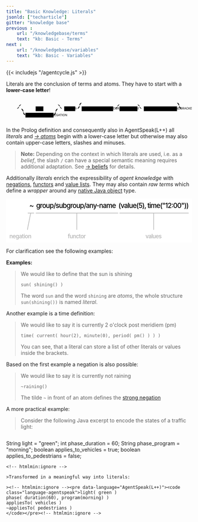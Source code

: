 ```yaml
---
title: "Basic Knowledge: Literals"
jsonld: ["techarticle"]
gitter: "knowledge base"
previous :
    url: "/knowledgebase/terms"
    text: "kb: Basic - Terms"
next :
    url: "/knowledgebase/variables"
    text: "kb: Basic - Variables"
---
```


{{< includejs "/agentcycle.js" >}}

Literals are the conclusion of terms and atoms. They have to start with a **lower-case letter**!

<!--more-->

<svg class="railroad-diagram centering" viewBox="0 0 872 109" id="svg_f0d674f1e0ed4292267f149c5983db02"><path d="M20 38v20m10-20v20M20 48h20.5m-.5 0h10m0 0a10 10 0 0 0 10-10 10 10 0 0 1 10-10m0 0h172m0 0a10 10 0 0 1 10 10 10 10 0 0 0 10 10M50 48h20m0 0h20" transform="translate(.5 .5)"/><g class="non-terminal" transform="translate(.5 .5)"><path d="M90 48h48m36 0h48m-84-11h36v22h-36z"/><a xmlns:xlink="http://www.w3.org/1999/xlink" xlink:href="https://lightjason.github.io/AgentSpeak/rrd-output/html/org/lightjason/agentspeak/grammar/Agent.g4/index.htm#fa868488740aa25870ced6b9169951fb"><text x="156" y="52">AT</text></a></g><path d="M222 48h20M70 48a10 10 0 0 1 10 10v10a10 10 0 0 0 10 10" transform="translate(.5 .5)"/><g class="non-terminal" transform="translate(.5 .5)"><path d="M90 67h132v22H90z"/><a xmlns:xlink="http://www.w3.org/1999/xlink" xlink:href="https://lightjason.github.io/AgentSpeak/rrd-output/html/org/lightjason/agentspeak/grammar/Agent.g4/index.htm#207b9b679fb614699f3d949f6fc63218"><text x="156" y="82">STRONGNEGATION</text></a></g><path d="M222 78a10 10 0 0 0 10-10V58a10 10 0 0 1 10-10m0 0h20m0 0h10" transform="translate(.5 .5)"/><g class="non-terminal" transform="translate(.5 .5)"><path d="M272 37h52v22h-52z"/><a xmlns:xlink="http://www.w3.org/1999/xlink" xlink:href="https://lightjason.github.io/AgentSpeak/rrd-output/html/org/lightjason/agentspeak/grammar/Agent.g4/index.htm#3e10f8c809242d3a0f94c18e7addb866"><text x="298" y="52">atom</text></a></g><path d="M324 48h10m0 0a10 10 0 0 0 10-10v-8a10 10 0 0 1 10-10m0 0h448m0 0a10 10 0 0 1 10 10v8a10 10 0 0 0 10 10m-488 0h20m448 0" transform="translate(.5 .5)"/><g class="non-terminal" transform="translate(.5 .5)"><path d="M354 37h148v22H354z"/><a xmlns:xlink="http://www.w3.org/1999/xlink" xlink:href="https://lightjason.github.io/AgentSpeak/rrd-output/html/org/lightjason/agentspeak/grammar/Agent.g4/index.htm#5ffa5d1c78ad09c7bf5b4d0b0764641f"><text x="428" y="52">LEFTROUNDBRACKET</text></a></g><path d="M502 48h10m0 0a10 10 0 0 0 10-10 10 10 0 0 1 10-10m0 0h84m0 0a10 10 0 0 1 10 10 10 10 0 0 0 10 10m-124 0h20" transform="translate(.5 .5)"/><g class="non-terminal" transform="translate(.5 .5)"><path d="M532 37h84v22h-84z"/><a xmlns:xlink="http://www.w3.org/1999/xlink" xlink:href="https://lightjason.github.io/AgentSpeak/rrd-output/html/org/lightjason/agentspeak/grammar/Agent.g4/index.htm#45e9c6711e26d65a3189b502fd08a63"><text x="574" y="52">termlist</text></a></g><path d="M616 48h20m0 0h10" transform="translate(.5 .5)"/><g class="non-terminal" transform="translate(.5 .5)"><path d="M646 37h156v22H646z"/><a xmlns:xlink="http://www.w3.org/1999/xlink" xlink:href="https://lightjason.github.io/AgentSpeak/rrd-output/html/org/lightjason/agentspeak/grammar/Agent.g4/index.htm#3a52152b9f1e9dd45998ce24723d98ed"><text x="724" y="52">RIGHTROUNDBRACKET</text></a></g><path d="M802 48h20m0 0h10m0 0h20m-10-10v20m10-20v20" transform="translate(.5 .5)"/></svg>

In the Prolog definition and consequently also in AgentSpeak(L++) all *literals* and *[&#8594; atoms](../atoms)* begin with a lower-case letter but otherwise may also contain upper-case letters, slashes and minuses.

> **Note:** Depending on the context in which literals are used, i.e. as a *belief*, the slash `/` can have a special semantic meaning requires additional adaptation. See [&#8594; beliefs](../beliefsandfacts) for details.

Additionally _literals_ enrich the expressibility of _agent knowledge_ with <a href="#literal" id="animate-literal-negation">negations</a>, <a href="#literal" id="animate-literal-functor">functors</a> and <a href="#literal" id="animate-literal-values">value lists</a>.
They may also contain _raw terms_ which define a _wrapper_ around any <a href="#literal" id="animate-literal-raw">native Java object</a> type.


<svg id="literal" xmlns="http://www.w3.org/2000/svg" xmlns:xl="http://www.w3.org/1999/xlink" version="1.1" viewBox="218 36 326 77" height="130pt" xmlns:dc="http://purl.org/dc/elements/1.1/"><defs><font-face font-size="12" panose-1="2 0 5 3 0 0 0 2 0 4" units-per-em="1000" underline-position="-100" underline-thickness="50" slope="0" x-height="517" cap-height="714" ascent="951.9958" descent="-212.99744" font-weight="500"></font-face><font-face font-size="10" panose-1="2 0 5 3 0 0 0 2 0 4" units-per-em="1000" underline-position="-100" underline-thickness="50" slope="0" x-height="517" cap-height="714" ascent="951.9958" descent="-212.99744" font-weight="500"></font-face></defs><g stroke="none" stroke-opacity="1" stroke-dasharray="none" fill="none" fill-opacity="1"><rect fill="white" width="833.3333" height="366"/><g><text transform="translate(258.41667 41.332)" fill="black"><tspan class="svg-literal-negation" font-size="12" font-weight="500" x=".4" y="11" textLength="7.2">~</tspan></text><text transform="translate(415 41.332)" fill="black"><tspan class="svg-literal-values" font-size="12" font-weight="500" x=".206" y="11" textLength="123.588">(value(<tspan class="svg-literal-raw">5</tspan>), time(<tspan class="svg-literal-raw">"12:00"</tspan>))</tspan></text><text transform="translate(269.5 41.332)" fill="black"><tspan class="svg-literal-functor" font-size="12" font-weight="500" x="1.144" y="11" textLength="140.344">group/subgroup/any-name</tspan></text><line x1="417.27083" y1="61.125" x2="538.10417" y2="61.125" stroke="#b4b4b4" stroke-linecap="round" stroke-linejoin="round" stroke-width="1"/><line x1="270.27083" y1="61.125" x2="414.27083" y2="61.125" stroke="#b4b4b4" stroke-linecap="round" stroke-linejoin="round" stroke-width="1"/><line x1="266.63542" y1="61.127496" x2="256.22917" y2="61.125" stroke="#b4b4b4" stroke-linecap="round" stroke-linejoin="round" stroke-width="1"/><text transform="translate(223.5 95.36)" fill="#b4b4b4"><tspan class="svg-literal-negation" font-size="10" font-weight="500" fill="#b4b4b4" x=".145" y="10" textLength="38.71">negation</tspan></text><text transform="translate(326 95.36)" fill="#b4b4b4"><tspan class="svg-literal-functor" font-size="10" font-weight="500" fill="#b4b4b4" x=".165" y="10" textLength="31.67">functor</tspan></text><text transform="translate(462.5 95.36)" fill="#b4b4b4"><tspan class="svg-literal-values" font-size="10" font-weight="500" fill="#b4b4b4" x=".24" y="10" textLength="28.52">values</tspan></text><line x1="342" y1="90" x2="342" y2="61" stroke="#b4b4b4" stroke-linecap="round" stroke-linejoin="round" stroke-width="1"/><line x1="477" y1="90" x2="477" y2="61" stroke="#b4b4b4" stroke-linecap="round" stroke-linejoin="round" stroke-width="1"/><line x1="261.01252" y1="61.12615" x2="255.26272" y2="90" stroke="#b4b4b4" stroke-linecap="round" stroke-linejoin="round" stroke-width="1"/></g></g></svg>

For clarification see the following examples:

**Examples:**

> We would like to define that the sun is shining
> <pre data-language="AgentSpeak(L++)"><code class="language-agentspeak">sun( shining() )</pre></code>
> The word ```sun``` and the word ```shining``` are _atoms_, the whole structure ```sun(shining())``` is named _literal_.

<a name="time"></a>Another example is a time definition:

> We would like to say it is currently 2 o'clock post meridiem (pm)
> <!-- htmlmin:ignore --><pre data-language="AgentSpeak(L++)"><code class="language-agentspeak">time( current( hour(2), minute(0), period( pm() ) ) )</pre></code><!-- htmlmin:ignore -->
> You can see, that a literal can store a list of other literals or values inside the brackets.

Based on the first example a negation is also possible:

> We would like to say it is currently not raining
> <!-- htmlmin:ignore --><pre data-language="AgentSpeak(L++)"><code class="language-agentspeak">~raining()</pre></code><!-- htmlmin:ignore -->
> The tilde ```~``` in front of an atom defines the [strong negation](https://en.wikipedia.org/wiki/Stable_model_semantics#Strong_negation)

A more practical example:

> Consider the following Java excerpt to encode the states of a traffic light:

<!-- htmlmin:ignore -->
> ```java
String  light = "green";
int     phase_duration = 60;
String  phase_program = "morning";
boolean applies_to_vehicles = true;
boolean applies_to_pedestrians = false;
```
<!-- htmlmin:ignore -->

>Transformed in a meaningful way into literals:

><!-- htmlmin:ignore --><pre data-language="AgentSpeak(L++)"><code class="language-agentspeak">light( green )
phase( duration(60), program(morning) )
appliesTo( vehicles )
~appliesTo( pedestrians )
</code></pre><!-- htmlmin:ignore -->
